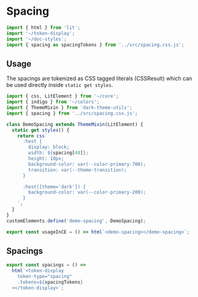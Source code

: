 # Spacing

```js script
import { html } from 'lit';
import '~/token-display';
import '~/doc-styles';
import { spacing as spacingTokens } from '../src/spacing.css.js';
```

## Usage

The spacings are tokenized as CSS tagged literals (CSSResult) which can be used directly inside `static get styles`.

```js preview-story
import { css, LitElement } from '~/core';
import { indigo } from '~/colors';
import { ThemeMixin } from 'dark-theme-utils';
import { spacing } from '../src/spacing.css.js';

class DemoSpacing extends ThemeMixin(LitElement) {
  static get styles() {
    return css`
      :host {
        display: block;
        width: ${spacing[48]};
        height: 10px;
        background-color: var(--color-primary-700);
        transition: var(--theme-transition);
      }

      :host([theme='dark']) {
        background-color: var(--color-primary-200);
      }
    `;
  }
}
customElements.define('demo-spacing', DemoSpacing);

export const usageInCE = () => html`<demo-spacing></demo-spacing>`;
```

## Spacings

```js story
export const spacings = () =>
  html`<token-display
    token-type="spacing"
    .tokens=${spacingTokens}
  ></token-display>`;
```
